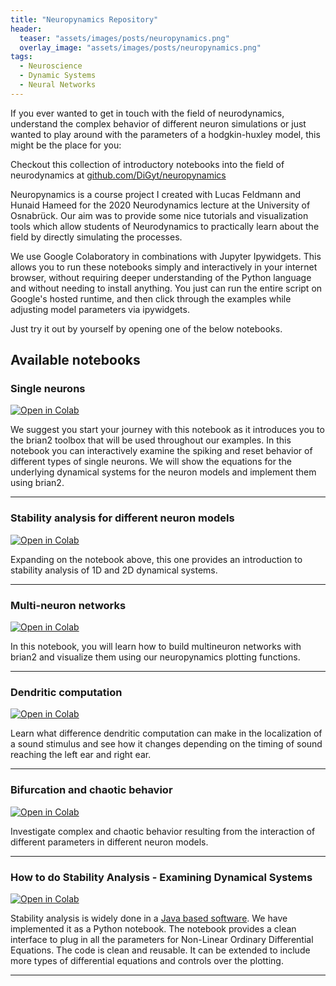 ```yaml
---
title: "Neuropynamics Repository"
header:
  teaser: "assets/images/posts/neuropynamics.png"
  overlay_image: "assets/images/posts/neuropynamics.png"
tags:
  - Neuroscience
  - Dynamic Systems
  - Neural Networks
---
```




If you ever wanted to get in touch with the field of neurodynamics, understand the complex behavior of different neuron 
simulations or just wanted to play around with the parameters of a hodgkin-huxley model, this might be the place for you:

Checkout this collection of introductory notebooks into the field of neurodynamics at 
[github.com/DiGyt/neuropynamics](github.com/DiGyt/neuropynamics)

Neuropynamics is a course project I created with Lucas Feldmann and Hunaid Hameed for the 2020 Neurodynamics lecture at 
the University of Osnabrück. Our aim was to provide some nice tutorials and visualization tools which allow students of 
Neurodynamics to practically learn about the field by directly simulating the processes.

We use Google Colaboratory in combinations with Jupyter Ipywidgets. This allows you to run these notebooks simply and 
interactively in your internet browser, without requiring deeper understanding of the Python language and without needing 
to install anything. You just can run the entire script on Google's hosted runtime, and then click through the examples 
while adjusting model parameters via ipywidgets.

Just try it out by yourself by opening one of the below notebooks.

## Available notebooks

### Single neurons

[![Open in Colab](https://colab.research.google.com/assets/colab-badge.svg)](https://colab.research.google.com/github/DiGyt/neuropynamics/blob/master/notebooks/Single_neurons.ipynb)

We suggest you start your journey with this notebook as it introduces you to the brian2 toolbox that will be used throughout our examples. 
In this notebook you can interactively examine the spiking and reset behavior of different types of single neurons. We will show the equations for the underlying dynamical systems for the neuron models and implement them using brian2. 

---

### Stability analysis for different neuron models
[![Open in Colab](https://colab.research.google.com/assets/colab-badge.svg)](https://colab.research.google.com/github/DiGyt/neuropynamics/blob/master/notebooks/Stability_analysis.ipynb)

Expanding on the notebook above, this one provides an introduction to stability analysis of 1D and 2D dynamical systems.

---

### Multi-neuron networks

[![Open in Colab](https://colab.research.google.com/assets/colab-badge.svg)](https://colab.research.google.com/github/DiGyt/neuropynamics/blob/master/notebooks/multineuron_networks.ipynb)

In this notebook, you will learn how to build multineuron networks with brian2 and visualize them using our neuropynamics plotting functions.

---

### Dendritic computation

[![Open in Colab](https://colab.research.google.com/assets/colab-badge.svg)](https://colab.research.google.com/github/DiGyt/neuropynamics/blob/master/notebooks/dendritic_computation.ipynb)

Learn what difference dendritic computation can make in the localization of a sound stimulus and see how it changes depending on the timing of sound reaching the left ear and right ear.

---

### Bifurcation and chaotic behavior

[![Open in Colab](https://colab.research.google.com/assets/colab-badge.svg)](https://colab.research.google.com/github/DiGyt/neuropynamics/blob/master/notebooks/bifurcation.ipynb)

Investigate complex and chaotic behavior resulting from the interaction of different parameters in different neuron models.

---

### How to do Stability Analysis - Examining Dynamical Systems
[![Open in Colab](https://colab.research.google.com/assets/colab-badge.svg)](https://colab.research.google.com/github/DiGyt/neuropynamics/blob/master/notebooks/pplane.ipynb)

Stability analysis is widely done in a [Java based software](https://www.cs.unm.edu/~joel/dfield/). We have implemented it as a Python notebook. The notebook provides a clean interface to plug in all the parameters for Non-Linear Ordinary Differential Equations. The code is clean and reusable. It can be extended to include more types of differential equations and controls over the plotting.


---
